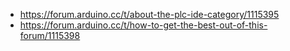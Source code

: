 - https://forum.arduino.cc/t/about-the-plc-ide-category/1115395
- https://forum.arduino.cc/t/how-to-get-the-best-out-of-this-forum/1115398
